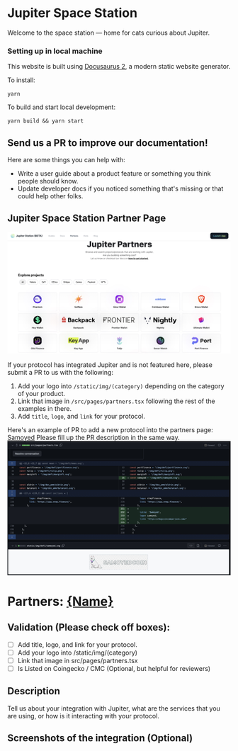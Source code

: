 # Jupiter Space Station

Welcome to the space station — home for cats curious about Jupiter.

### Setting up in local machine

This website is built using [Docusaurus 2](https://docusaurus.io/), a modern static website generator.

To install:
```
yarn
```

To build and start local development:
```
yarn build && yarn start
```

## Send us a PR to improve our documentation!

Here are some things you can help with:
- Write a user guide about a product feature or something you think people should know.
- Update developer docs if you noticed something that's missing or that could help other folks. 

## Jupiter Space Station Partner Page

![station-partner](/static/img/station-partner.jpg)

 If your protocol has integrated Jupiter and is not featured here, please submit a PR to us with the following:

1. Add your logo into `/static/img/(category)` depending on the category of your product.
2. Link that image in `/src/pages/partners.tsx` following the rest of the examples in there.
3. Add `title`, `logo`, and `link` for your protocol.

Here's an example of PR to add a new protocol into the partners page: [Samoyed](https://github.com/jup-ag/space-station/pull/98)
Please fill up the PR description in the same way. 
![example-PR](/static/img/example1.jpg)

# Partners: [{Name}](link)

## Validation (Please check off boxes):
- [ ] Add title, logo, and link for your protocol.
- [ ] Add your logo into /static/img/(category)
- [ ] Link that image in src/pages/partners.tsx
- [ ] Is Listed on Coingecko / CMC (Optional, but helpful for reviewers)  

## Description
Tell us about your integration with Jupiter, what are the services that you are using, or how is it interacting with your protocol. 

## Screenshots of the integration (Optional)
